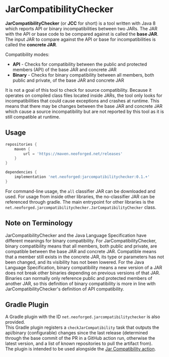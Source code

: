 # JarCompatibilityChecker
**JarCompatibilityChecker** (or **JCC** for short) is a tool written with Java 8 which reports API or binary incompatibilities between two JARs.
The JAR with the API or base code to be compared against is called the **base JAR**.
The input JAR to compare against the API or base for incompatibilities is called the **concrete JAR**.

Compatibility modes:
- **API** - Checks for compatibility between the public and protected members (API) of the base JAR and concrete JAR
- **Binary** - Checks for binary compatibility between all members, both public and private, of the base JAR and concrete JAR

It is not a goal of this tool to check for source compatibility.
Because it operates on compiled class files located inside JARs, the tool only looks for incompatibilities that could cause exceptions and crashes at runtime.
This means that there may be changes between the base JAR and concrete JAR which cause a source incompatibility but are not reported by this tool as it is still compatible at runtime.

## Usage
```groovy
repositories {
    maven {
        url = 'https://maven.neoforged.net/releases'
    }
}

dependencies {
    implementation 'net.neoforged:jarcompatibilitychecker:0.1.+'
}
```

For command-line usage, the `all` classifier JAR can be downloaded and used.
For usage from inside other libraries, the no-classifier JAR can be referenced through gradle.
The main entrypoint for other libraries is the `net.neoforged.jarcompatibilitychecker.JarCompatibilityChecker` class.

## Note on Terminology
JarCompatibilityChecker and the Java Language Specification have different meanings for binary compatibility.
For JarCompatibilityChecker, binary compatibility means that all members, both public and private, are compatible between the base JAR and concrete JAR.
Compatible means that a member still exists in the concrete JAR, its type or parameters has not been changed, and its visibility has not been lowered.
For the Java Language Specification, binary compatibility means a new version of a JAR does not break other binaries depending on previous versions of that JAR.
Binaries can normally only reference public and protected members of another JAR,
so this definition of binary compatibility is more in line with JarCompatibilityChecker's definition of API compatibility.

## Gradle Plugin
A Gradle plugin with the ID `net.neoforged.jarcompatibilitychecker` is also provided.  
This Gradle plugin registers a `checkJarCompatibility` task that outputs the api/binary (configurable) changes since the last release
(determined through the base commit of the PR in a GitHub action run, otherwise the latest version, and a list of known repositories to pull the artifact from).  
The plugin is intended to be used alongside the [Jar Compatibility action](https://github.com/neoforged/action-jar-compatibility).
